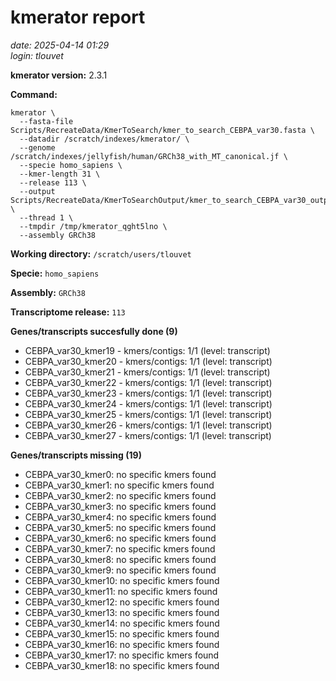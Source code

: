 # kmerator report
*date: 2025-04-14 01:29*  
*login: tlouvet*

**kmerator version:** 2.3.1

**Command:**

```
kmerator \
  --fasta-file Scripts/RecreateData/KmerToSearch/kmer_to_search_CEBPA_var30.fasta \
  --datadir /scratch/indexes/kmerator/ \
  --genome /scratch/indexes/jellyfish/human/GRCh38_with_MT_canonical.jf \
  --specie homo_sapiens \
  --kmer-length 31 \
  --release 113 \
  --output Scripts/RecreateData/KmerToSearchOutput/kmer_to_search_CEBPA_var30_output \
  --thread 1 \
  --tmpdir /tmp/kmerator_qght5lno \
  --assembly GRCh38
```

**Working directory:** `/scratch/users/tlouvet`

**Specie:** `homo_sapiens`

**Assembly:** `GRCh38`

**Transcriptome release:** `113`

**Genes/transcripts succesfully done (9)**

- CEBPA_var30_kmer19 - kmers/contigs: 1/1 (level: transcript)
- CEBPA_var30_kmer20 - kmers/contigs: 1/1 (level: transcript)
- CEBPA_var30_kmer21 - kmers/contigs: 1/1 (level: transcript)
- CEBPA_var30_kmer22 - kmers/contigs: 1/1 (level: transcript)
- CEBPA_var30_kmer23 - kmers/contigs: 1/1 (level: transcript)
- CEBPA_var30_kmer24 - kmers/contigs: 1/1 (level: transcript)
- CEBPA_var30_kmer25 - kmers/contigs: 1/1 (level: transcript)
- CEBPA_var30_kmer26 - kmers/contigs: 1/1 (level: transcript)
- CEBPA_var30_kmer27 - kmers/contigs: 1/1 (level: transcript)


**Genes/transcripts missing (19)**

- CEBPA_var30_kmer0: no specific kmers found
- CEBPA_var30_kmer1: no specific kmers found
- CEBPA_var30_kmer2: no specific kmers found
- CEBPA_var30_kmer3: no specific kmers found
- CEBPA_var30_kmer4: no specific kmers found
- CEBPA_var30_kmer5: no specific kmers found
- CEBPA_var30_kmer6: no specific kmers found
- CEBPA_var30_kmer7: no specific kmers found
- CEBPA_var30_kmer8: no specific kmers found
- CEBPA_var30_kmer9: no specific kmers found
- CEBPA_var30_kmer10: no specific kmers found
- CEBPA_var30_kmer11: no specific kmers found
- CEBPA_var30_kmer12: no specific kmers found
- CEBPA_var30_kmer13: no specific kmers found
- CEBPA_var30_kmer14: no specific kmers found
- CEBPA_var30_kmer15: no specific kmers found
- CEBPA_var30_kmer16: no specific kmers found
- CEBPA_var30_kmer17: no specific kmers found
- CEBPA_var30_kmer18: no specific kmers found

